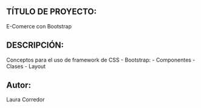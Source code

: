 ## TÍTULO DE PROYECTO:

E-Comerce con Bootstrap

## DESCRIPCIÓN:

Conceptos para el uso de framework de CSS - Bootstrap:
    - Componentes
    - Clases
    - Layout

## Autor: 

Laura Corredor